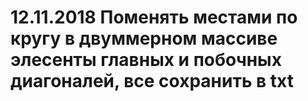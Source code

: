 # 12.11.2018   Поменять местами по кругу в двуммерном массиве элесенты главных и побочных диагоналей, все сохранить в txt
